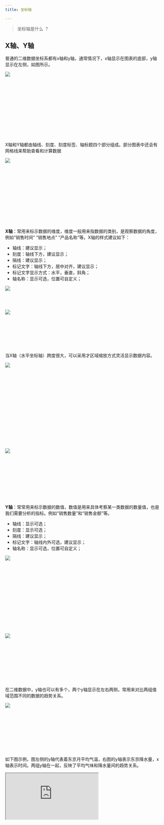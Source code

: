 ```yaml
---
title: 坐标轴

---
```


>坐标轴是什么 ？

## X轴、Y轴
普通的二维数据坐标系都有x轴和y轴，通常情况下，x轴显示在图表的底部，y轴显示在左侧，如图所示。
<div class="article-look-outside">
	<div class="article-look-inside" style="padding-bottom:38.9%">
	    <img class="article-look-content" src="./charts_axis_img01.jpg">
	</div>
</div>

X轴和Y轴都由轴线、刻度、刻度标签、轴标题四个部分组成。部分图表中还会有网格线来帮助查看和计算数据

<div class="article-look-outside">
	<div class="article-look-inside" style="padding-bottom:38.9%">
	    <img class="article-look-content" src="./charts_axis_img02.jpg">
	</div>
</div>

<b>X轴</b>：常用来标示数据的维度，维度一般用来指数据的类别，是观察数据的角度，例如“销售时间”  “销售地点”  “产品名称”等。X轴的样式建议如下：

  + 轴线：建议显示；
  + 刻度：轴线下方，建议显示；
  + 隔线：建议显示；
  + 标记文字：轴线下方，居中对齐，建议显示；
  + 标记文字显示方式：水平，垂直，斜角；
  + 轴名称：显示可选，位置可自定义；

<div class="article-look-outside">
	<div class="article-look-inside" style="padding-bottom:8.8785%">
	    <img class="article-look-content" src="./charts_axis_img06.png">
	</div>
</div> 
<br>

<div class="article-look-outside">
	<div class="article-look-inside" style="padding-bottom:21.308%">
	    <img class="article-look-content" src="./charts_axis_img07.png">
	</div>
</div> 

当X轴（水平坐标轴）跨度很大，可以采用才区域缩放方式灵活显示数据内容。

<div class="article-look-outside">
	<div class="article-look-inside" style="padding-bottom:48.7097%">
	    <img class="article-look-content" src="./charts_axis_img10.png">
	</div>
</div> 
<br>
<div class="article-look-outside">
	<div class="article-look-inside" style="padding-bottom:29.818%">
	    <img class="article-look-content" src="./charts_axis_img12.png">
	</div>
</div> 

<b>Y轴</b>：常常用来标示数据的数值，数值是用来具体考察某一类数据的数量值，也是我们需要分析的指标。例如“销售数量”和“销售金额”等。

  + 轴线：显示可选；
  + 刻度：显示可选；
  + 隔线：建议显示；
  + 标记文字：轴线内外可选，建议显示；
  + 轴名称：显示可选，位置可自定义；

<div class="article-look-outside">
	<div class="article-look-inside" style="padding-bottom:43.453%">
	    <img class="article-look-content" src="./charts_axis_img02.png">
	</div>
</div> 
<br>
<div class="article-look-outside">
	<div class="article-look-inside" style="padding-bottom:28.128%">
	    <img class="article-look-content" src="./charts_axis_img04.png">
	</div>
</div> 


在二维数据中，y轴也可以有多个，两个y轴显示在左右两侧，常用来对比两组值域范围不同的数据的趋势关系。

<div class="article-look-outside">
	<div class="article-look-inside" style="padding-bottom:28.182%">
	    <img class="article-look-content" src="./charts_axis_img05.png">
	</div>
</div>

如下图示例，图左侧的y轴代表着东京月平均气温，右图的y轴表示东京降水量，x轴表示时间。两组y轴在一起，反映了平均气味和降水量间的趋势关系。

<div class="article-look-outside">
	<div class="article-look-inside" style="padding-bottom:50%">
	    <iframe class="article-look-content"
	    src="http://gallery.echartsjs.com/view-lite.html?cid=xrJYBh__4z">
	    </iframe>
	</div>
</div>

